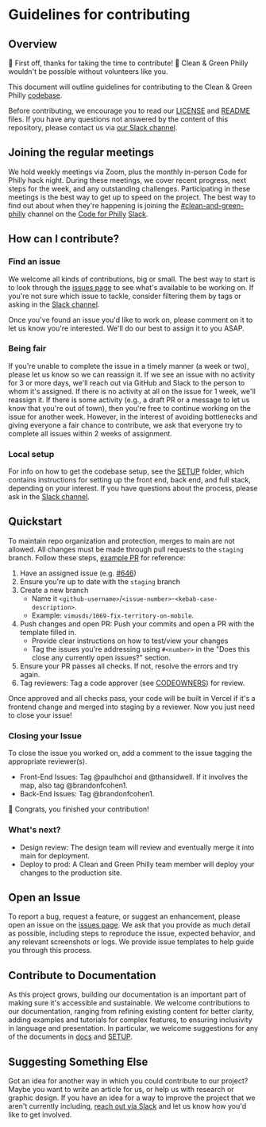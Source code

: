 # Guidelines for contributing

## Overview

🎉 First off, thanks for taking the time to contribute! 🎉 Clean & Green Philly wouldn't be possible without volunteers like you.

This document will outline guidelines for contributing to the Clean & Green Philly [codebase](https://github.com/CodeForPhilly/vacant-lots-proj).

Before contributing, we encourage you to read our [LICENSE](https://github.com/CodeForPhilly/vacant-lots-proj/blob/main/LICENSE) and [README](https://github.com/CodeForPhilly/vacant-lots-proj/blob/main/README.md) files. If you have any questions not answered by the content of this repository, please contact us via [our Slack channel](https://codeforphilly.slack.com/archives/C05H9QBMP96).

## Joining the regular meetings

We hold weekly meetings via Zoom, plus the monthly in-person Code for Philly hack night. During these meetings, we cover recent progress, next steps for the week, and any outstanding challenges. Participating in these meetings is the best way to get up to speed on the project. The best way to find out about when they're happening is joining the [#clean-and-green-philly](https://codeforphilly.slack.com/archives/C05H9QBMP96) channel on the [Code for Philly](https://www.codeforphilly.org/) [Slack](https://www.codeforphilly.org/chat/).

## How can I contribute?

### Find an issue
We welcome all kinds of contributions, big or small. The best way to start is to look through the [issues page](https://github.com/CodeForPhilly/vacant-lots-proj/issues) to see what's available to be working on. If you're not sure which issue to tackle, consider filtering them by tags or asking in the [Slack channel](https://codeforphilly.slack.com/archives/C05H9QBMP96).

Once you've found an issue you'd like to work on, please comment on it to let us know you're interested. We'll do our best to assign it to you ASAP. 

### Being fair
If you're unable to complete the issue in a timely manner (a week or two), please let us know so we can reassign it. If we see an issue with no activity for 3 or more days, we'll reach out via GitHub and Slack to the person to whom it's assigned. If there is no activity at all on the issue for 1 week, we'll reassign it. If there is some activity (e.g., a draft PR or a message to let us know that you're out of town), then you're free to continue working on the issue for another week. However, in the interest of avoiding bottlenecks and giving everyone a fair chance to contribute, we ask that everyone try to complete all issues within 2 weeks of assignment.

### Local setup

For info on how to get the codebase setup, see the [SETUP](/docs/SETUP) folder, which contains instructions for setting up the front end, back end, and full stack, depending on your interest. If you have questions about the process, please ask in the [Slack channel](https://codeforphilly.slack.com/archives/C05H9QBMP96).


## Quickstart

To maintain repo organization and protection, merges to main are not allowed. All changes must be made through pull requests to the `staging` branch. Follow these steps, [example PR](https://github.com/CodeForPhilly/clean-and-green-philly/pull/617) for reference:

1. Have an assigned issue (e.g. [#646](https://github.com/CodeForPhilly/clean-and-green-philly/issues/646))
1. Ensure you're up to date with the `staging` branch
2. Create a new branch
    - Name it `<github-username>`/`<issue-number>`-`<kebab-case-description>`. 
    - Example: `vimusds/1069-fix-territory-on-mobile`.
3. Push changes and open PR: Push your commits and open a PR with the template filled in. 
    - Provide clear instructions on how to test/view your changes
    - Tag the issues you're addressing using `#<number>` in the "Does this close any currently open issues?" section.
4. Ensure your PR passes all checks. If not, resolve the errors and try again.
5. Tag reviewers: Tag a code approver (see [CODEOWNERS](https://github.com/CodeForPhilly/vacant-lots-proj/blob/main/.github/CODEOWNERS)) for review.

Once approved and all checks pass, your code will be built in Vercel if it's a frontend change and merged into staging by a reviewer. Now you just need to close your issue!

### Closing your Issue
To close the issue you worked on, add a comment to the issue tagging the appropriate reviewer(s).
- Front-End Issues: Tag @paulhchoi and @thansidwell. If it involves the map, also tag @brandonfcohen1.
- Back-End Issues: Tag @brandonfcohen1.

🎉 Congrats, you finished your contribution!

### What's next?

-  Design review: The design team will review and eventually merge it into main for deployment.
- Deploy to prod: A Clean and Green Philly team member will deploy your changes to the production site.

## Open an Issue

To report a bug, request a feature, or suggest an enhancement, please open an issue on the [issues page](https://github.com/CodeForPhilly/vacant-lots-proj/issues). We ask that you provide as much detail as possible, including steps to reproduce the issue, expected behavior, and any relevant screenshots or logs. We provide issue templates to help guide you through this process.

## Contribute to Documentation

As this project grows, building our documentation is an important part of making sure it's accessible and sustainable. We welcome contributions to our documentation, ranging from refining existing content for better clarity, adding examples and tutorials for complex features, to ensuring inclusivity in language and presentation. In particular, we welcome suggestions for any of the documents in [docs](../docs) and [SETUP](/docs/SETUP).

## Suggesting Something Else

Got an idea for another way in which you could contribute to our project? Maybe you want to write an article for us, or help us with research or graphic design. If you have an idea for a way to improve the project that we aren't currently including, [reach out via Slack](https://codeforphilly.slack.com/archives/C05H9QBMP96) and let us know how you'd like to get involved.
